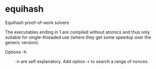 # equihash
Equihash proof-of-work solvers


The executables ending in 1 are compiled without atomics and thus
only suitable for single-threaded use (where they get some speedup over the generic version).

Options -h <HEADER> -n <NONCE> are self explanatory.
Add option -r <RANGESIZE> to search a range of nonces.
